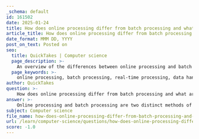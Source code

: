 ```yaml
---
_schema: default
id: 161502
date: 2025-01-24
title: How does online processing differ from batch processing and what are its benefits?
article_title: How does online processing differ from batch processing and what are its benefits?
date_format: MMM DD, YYYY
post_on_text: Posted on
seo:
  title: QuickTakes | Computer science
  page_description: >-
    An overview of the differences between online processing and batch processing, highlighting their benefits, characteristics, and use cases in various business scenarios.
  page_keywords: >-
    online processing, batch processing, real-time processing, data handling, transaction processing, user interaction, data efficiency, automatic processing, data updates, accessibility, cost-effectiveness, error reduction, scheduling, business operations, e-commerce, online banking, payroll processing, data management
author: QuickTakes
question: >-
    How does online processing differ from batch processing and what are its benefits?
answer: >-
    Online processing and batch processing are two distinct methods of handling and processing data, each with its own characteristics, advantages, and use cases.\n\n### Online Processing\nOnline processing refers to a method where transactions are processed in real-time. This means that as soon as a transaction occurs, it is immediately processed and the results are available instantly. Online processing systems are typically used for applications that require immediate feedback and interaction, such as e-commerce transactions, online banking, and customer service interfaces.\n\n**Benefits of Online Processing:**\n1. **Real-Time Transactions:** Users receive immediate responses, which enhances user experience and satisfaction.\n2. **Concurrent Updates:** Multiple users can interact with the system simultaneously, allowing for dynamic data management.\n3. **Increased Efficiency:** Online processing can streamline operations by automating tasks that would otherwise require manual intervention.\n4. **Accessibility:** Users can access services anytime and from anywhere, which is particularly beneficial for businesses operating online.\n5. **Improved Data Management:** Online systems can handle data updates and retrievals more effectively, ensuring that the information is current and accurate.\n\n### Batch Processing\nBatch processing, on the other hand, involves collecting a set of transactions or data over a period of time and processing them all at once. This method is typically scheduled to run at specific intervals (e.g., hourly, daily) and is often used for tasks that do not require immediate results, such as payroll processing, end-of-day financial reports, and data backups.\n\n**Benefits of Batch Processing:**\n1. **Efficiency for Large Data Sets:** It is well-suited for processing large volumes of data, as it can optimize resource usage by running during off-peak hours.\n2. **Cost-Effectiveness:** By processing data in bulk, organizations can reduce operational costs and improve resource allocation.\n3. **Error Reduction:** Automated batch processing can minimize human errors associated with manual data entry and processing.\n4. **Simplified Management:** Batch jobs can be scheduled and monitored, making it easier to manage large-scale data operations.\n\n### Key Differences\n- **Timing:** Online processing occurs in real-time, while batch processing is done at scheduled intervals.\n- **User Interaction:** Online processing allows for immediate user interaction, whereas batch processing typically does not involve direct user engagement during the processing phase.\n- **Data Handling:** Online processing is ideal for concurrent updates and immediate data retrieval, while batch processing is better for handling large volumes of data that do not require immediate results.\n\nIn summary, the choice between online processing and batch processing depends on the specific needs of the business, the nature of the data being handled, and the required response times. Online processing is advantageous for real-time applications, while batch processing is beneficial for large-scale data operations that can be executed periodically.
subject: Computer science
file_name: how-does-online-processing-differ-from-batch-processing-and-what-are-its-benefits.md
url: /learn/computer-science/questions/how-does-online-processing-differ-from-batch-processing-and-what-are-its-benefits
score: -1.0
---
```


&nbsp;